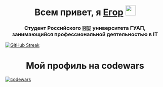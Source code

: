 <h1 align="center">Всем привет, я <a href="https://daniilshat.ru/" target="_blank">Егор</a> 
<img src="https://github.com/blackcater/blackcater/raw/main/images/Hi.gif" height="32" width="32"/></h1>
<h3 align="center">Студент Российского 🇷🇺 университета ГУАП, занимающийся профессиональной деятельностью в IT</h3>

[![GitHub Streak](https://github-readme-streak-stats.herokuapp.com/?user=Coolhachker)](https://git.io/streak-stats)

<h1 align="center">Мой профиль на codewars</h1>

[![codewars](https://www.codewars.com/users/Twoyasmerty/badges/large)](https://www.codewars.com/users/Twoyasmerty) 
